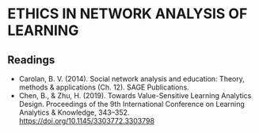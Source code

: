 # ETHICS IN NETWORK ANALYSIS OF LEARNING

## Readings

- Carolan, B. V. (2014). Social network analysis and education: Theory, methods & applications (Ch. 12). SAGE Publications.
- Chen, B., & Zhu, H. (2019). Towards Value-Sensitive Learning Analytics Design. Proceedings of the 9th International Conference on Learning Analytics & Knowledge, 343–352. https://doi.org/10.1145/3303772.3303798
